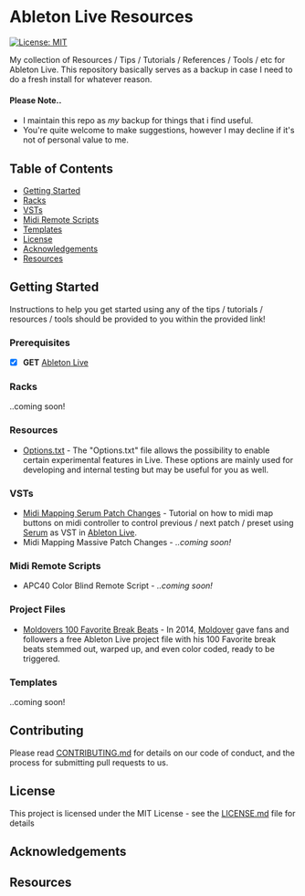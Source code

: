 # Ableton Live Resources<a name="HOME"></a>

[![License: MIT](https://img.shields.io/badge/License-MIT-yellow.svg)](https://opensource.org/licenses/MIT)

My collection of Resources / Tips / Tutorials / References / Tools / etc for Ableton Live.  This repository basically serves as a backup in case I need to do a fresh install for whatever reason.

#### Please Note..

* I maintain this repo as *my* backup for things that i find useful.
* You're quite welcome to make suggestions, however I may decline if it's not of personal value to me.

## Table of Contents
* [Getting Started](#gettingstarted)
* [Racks](#racks)
* [VSTs](#vsts)
* [Midi Remote Scripts](#midi-remote-scripts)
* [Templates](#templates)
* [License](#license)
* [Acknowledgements](#acknowledgements)
* [Resources](#resources)

## Getting Started<a name="gettingstarted"></a>

Instructions to help you get started using any of the tips / tutorials / resources / tools should be provided to you within the provided link!

### Prerequisites<a name="prerequisites"></a>

- [x] **GET** [Ableton Live](https://www.ableton.com)

### Racks<a name="racks"></a>

..coming soon!

### Resources<a name="resources"></a>

* [Options.txt](https://help.ableton.com/hc/en-us/articles/209772865-Options-txt-file) - The "Options.txt" file allows the possibility to enable certain experimental features in Live. These options are mainly used for developing and internal testing but may be useful for you as well.

### VSTs<a name="vsts"></a>

* [Midi Mapping Serum Patch Changes](https://github.com/marscanbueno/ableton-live-resources/tree/master/midi-mapping-serum-patch-changes) - Tutorial on how to midi map buttons on midi controller to control previous / next patch / preset using [Serum](https://xferrecords.com/products/serum) as VST in [Ableton Live](https://www.ableton.com).
* Midi Mapping Massive Patch Changes - *..coming soon!*

### Midi Remote Scripts<a name="midi-remote-scripts"></a>
* APC40 Color Blind Remote Script - *..coming soon!*

### Project Files
* [Moldovers 100 Favorite Break Beats](https://www.joshuacasper.com/blog-post/100-break-beats/) - In 2014, [Moldover](https://moldover.com) gave fans and followers a free Ableton Live project file with his 100 Favorite break beats stemmed out, warped up, and even color coded, ready to be triggered.

### Templates<a name="templates"></a>
..coming soon!

## Contributing<a name="contributing"></a>

Please read [CONTRIBUTING.md](https://gist.github.com/PurpleBooth/b24679402957c63ec426) for details on our code of conduct, and the process for submitting pull requests to us.


## License<a name="license"></a>

This project is licensed under the MIT License - see the [LICENSE.md](LICENSE.md) file for details

## Acknowledgements<a name="acknowledgements"></a>
## Resources<a name="resources"></a>

